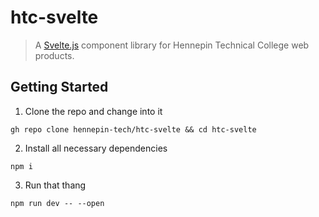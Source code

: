 # htc-svelte
> A [Svelte.js](https://svelte.dev) component library for Hennepin Technical College web products.

## Getting Started

1. Clone the repo and change into it
  ```shell
  gh repo clone hennepin-tech/htc-svelte && cd htc-svelte
  ```
2. Install all necessary dependencies
  ```shell
  npm i
  ```
3. Run that thang
```shell
npm run dev -- --open
```
